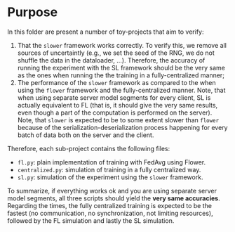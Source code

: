 # Purpose

In this folder are present a number of toy-projects that aim to verify:

1. That the `slower` framework works correctly. To verify this, we remove all sources of uncertaintly (e.g., we set the seed of the RNG, we do not shuffle the data in the dataloader, ...). Therefore, the accuracy of running the experiment with the SL framework should be the very same as the ones when running the the training in a fully-centralized manner;
2. The performance of the `slower` framework as compared to the when using the `flower` framework and the fully-centralized manner. Note, that when using separate server model segments for every client, SL is actually equivalent to FL (that is, it should give the very same results, even though a part of the computation is performed on the server). Note, that `slower` is expected to be to some extent slower than `flower` because of the serialization-deserialization process happening for every batch of data both on the server and the client.

Therefore, each sub-project contains the following files:

- `fl.py`: plain implementation of training with FedAvg using Flower.
- `centralized.py`: simulation of training in a fully centralized way.
- `sl.py`: simulation of the experiment using the `slower` framework.

To summarize, if everything works ok and you are using separate server model segments, all three scripts should yield the **very same accuracies**. Regarding the times, the fully centralized training is expected to be the fastest (no communication, no synchronization, not limiting resources), followed by the FL simulation and lastly the SL simulation.
